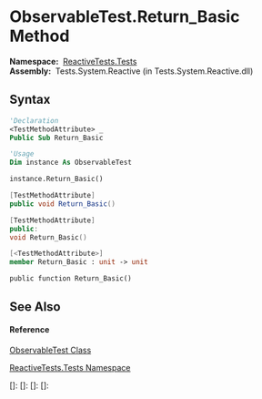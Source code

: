 # ObservableTest.Return\_Basic Method

**Namespace:**  [ReactiveTests.Tests](ReactiveTests.Tests\ReactiveTests.Tests.md)  
**Assembly:**  Tests.System.Reactive (in Tests.System.Reactive.dll)

## Syntax

```vb
'Declaration
<TestMethodAttribute> _
Public Sub Return_Basic
```

```vb
'Usage
Dim instance As ObservableTest

instance.Return_Basic()
```

```csharp
[TestMethodAttribute]
public void Return_Basic()
```

```c++
[TestMethodAttribute]
public:
void Return_Basic()
```

```fsharp
[<TestMethodAttribute>]
member Return_Basic : unit -> unit 
```

```jscript
public function Return_Basic()
```

## See Also

#### Reference

[ObservableTest Class](ObservableTest\ObservableTest.md)

[ReactiveTests.Tests Namespace](ReactiveTests.Tests\ReactiveTests.Tests.md)

[]: 
[]: 
[]: 
[]: 